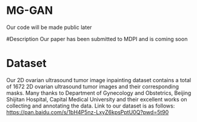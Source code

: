 # MG-GAN
Our code will be made public later

#Description
Our paper has been submitted to MDPI and is coming soon


# Dataset
Our 2D ovarian ultrasound tumor image inpainting dataset contains a total of 1672 2D ovarian ultrasound tumor images and their corresponding masks. Many thanks to Department of Gynecology and Obstetrics, Beijing Shijitan Hospital, Capital Medical University and their excellent works on collecting and annotating the data.
Link to our dataset is as follows: https://pan.baidu.com/s/1bH4P5nz-LxyZ6kpsPptU0Q?pwd=5t90 
